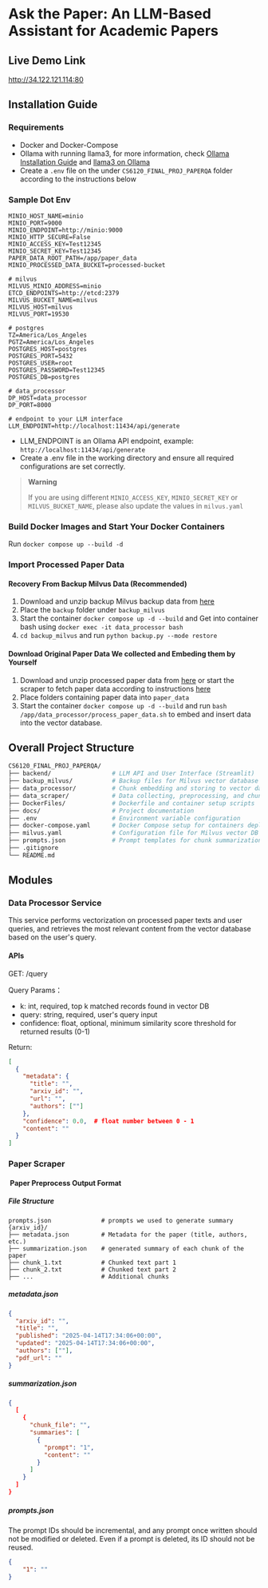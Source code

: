 # Ask the Paper: An LLM-Based Assistant for Academic Papers

## Live Demo Link
http://34.122.121.114:80

## Installation Guide
### Requirements
- Docker and Docker-Compose
- Ollama with running llama3, for more information, check [Ollama Installation Guide](https://ollama.com/download/mac) and [llama3 on Ollama](https://ollama.com/library/llama3)
- Create a `.env` file on the under `CS6120_FINAL_PROJ_PAPERQA` folder according to the instructions below

### Sample Dot Env
```
MINIO_HOST_NAME=minio
MINIO_PORT=9000
MINIO_ENDPOINT=http://minio:9000
MINIO_HTTP_SECURE=False
MINIO_ACCESS_KEY=Test12345
MINIO_SECRET_KEY=Test12345
PAPER_DATA_ROOT_PATH=/app/paper_data
MINIO_PROCESSED_DATA_BUCKET=processed-bucket

# milvus
MILVUS_MINIO_ADDRESS=minio
ETCD_ENDPOINTS=http://etcd:2379
MILVUS_BUCKET_NAME=milvus
MILVUS_HOST=milvus
MILVUS_PORT=19530

# postgres
TZ=America/Los_Angeles
PGTZ=America/Los_Angeles
POSTGRES_HOST=postgres
POSTGRES_PORT=5432
POSTGRES_USER=root
POSTGRES_PASSWORD=Test12345
POSTGRES_DB=postgres

# data_processor
DP_HOST=data_processor
DP_PORT=8000

# endpoint to your LLM interface
LLM_ENDPOINT=http://localhost:11434/api/generate
```
- LLM_ENDPOINT is an Ollama API endpoint, example: `http://localhost:11434/api/generate`
- Create a .env file in the working directory and ensure all required configurations are set correctly.

> **Warning**
> 
> If you are using different `MINIO_ACCESS_KEY`, `MINIO_SECRET_KEY` or `MILVUS_BUCKET_NAME`, please also update the values in `milvus.yaml`

### Build Docker Images and Start Your Docker Containers

Run `docker compose up --build -d`

### Import Processed Paper Data
#### Recovery From Backup Milvus Data (Recommended)
1. Download and unzip backup Milvus backup data from [here](https://drive.google.com/drive/folders/15yJtVvoRGLHpx3mHiP2K8P1-dwL9UiKb?usp=sharing)
2. Place the `backup` folder under `backup_milvus`
3. Start the container `docker compose up -d --build` and Get into container bash using `docker exec -it data_processor bash`
4. `cd backup_milvus` and run `python backup.py --mode restore`

#### Download Original Paper Data We collected and Embeding them by Yourself
1. Download and unzip processed paper data from [here]() or start the scraper to fetch paper data according to instructions [here](https://github.com/TL-Yao/CS6120_Final_Proj_PaperQA/blob/main/data_scraper/README.md)
2. Place folders containing paper data into `paper_data`
3. Start the container `docker compose up -d --build` and run `bash /app/data_processor/process_paper_data.sh` to embed and insert data into the vector database.


## Overall Project Structure

```bash
CS6120_FINAL_PROJ_PAPERQA/
├── backend/                 # LLM API and User Interface (Streamlit)
├── backup_milvus/           # Backup files for Milvus vector database
├── data_processor/          # Chunk embedding and storing to vector database
├── data_scraper/            # Data collecting, preprocessing, and chunking pipeline
├── DockerFiles/             # Dockerfile and container setup scripts
├── docs/                    # Project documentation
├── .env                     # Environment variable configuration
├── docker-compose.yaml      # Docker Compose setup for containers deployment
├── milvus.yaml              # Configuration file for Milvus vector DB
├── prompts.json             # Prompt templates for chunk summarization
├── .gitignore
└── README.md
```

## Modules
### Data Processor Service
This service performs vectorization on processed paper texts and user queries, and retrieves the most relevant content from the vector database based on the user's query.


#### APIs
GET: /query

Query Params：

- k: int, required, top k matched records found in vector DB
- query: string, required, user's query input 
- confidence: float, optional, minimum similarity score threshold for returned results (0-1)

Return:
```json
[
  {
    "metadata": {
      "title": "",
      "arxiv_id": "",
      "url": "",
      "authors": [""]
    },
    "confidence": 0.0,  # float number between 0 - 1
    "content": ""
  }
]
```

### Paper Scraper

####  Paper Preprocess Output Format

##### File Structure
```
prompts.json              # prompts we used to generate summary
{arxiv_id}/
├── metadata.json         # Metadata for the paper (title, authors, etc.)
├── summarization.json    # generated summary of each chunk of the paper
├── chunk_1.txt           # Chunked text part 1
├── chunk_2.txt           # Chunked text part 2
├── ...                   # Additional chunks
```

##### metadata.json
```json
{
  "arxiv_id": "",
  "title": "",
  "published": "2025-04-14T17:34:06+00:00",
  "updated": "2025-04-14T17:34:06+00:00",
  "authors": [""],
  "pdf_url": ""
}
```

##### summarization.json

```json
{
  [
    {
      "chunk_file": "",
      "summaries": [
        {
          "prompt": "1",
          "content": ""
        }
      ]
    }
  ]
}
```

##### prompts.json
The prompt IDs should be incremental, and any prompt once written should not be modified or deleted. Even if a prompt is deleted, its ID should not be reused.
```json
{
    "1": ""
}
```
